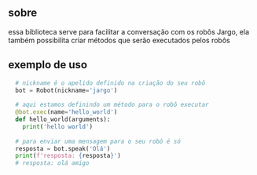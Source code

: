 ## sobre
essa biblioteca serve para facilitar a conversação com os robôs Jargo, ela também possibilita criar métodos que serão executados pelos robôs

## exemplo de uso
  ```python
    # nickname é o apelido definido na criação do seu robô
    bot = Robot(nickname='jargo')
    
    # aqui estamos definindo um método para o robô executar
    @bot.exec(name='hello_world')
    def hello_world(arguments):
      print('hello world')
    
    # para enviar uma mensagem para o seu robô é só
    resposta = bot.speak('Olá')
    print(f'resposta: {resposta}')
    # resposta: olá amigo
```
